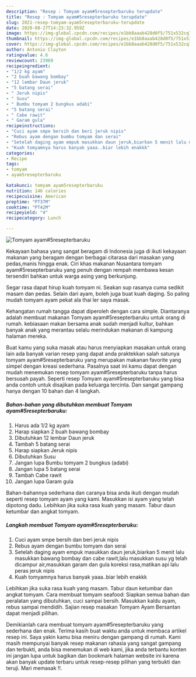 ```yaml
---
description: "Resep : Tomyam ayam#5resepterbaruku terupdate"
title: "Resep : Tomyam ayam#5resepterbaruku terupdate"
slug: 2021-resep-tomyam-ayam5resepterbaruku-terupdate
date: 2020-08-27T14:23:32.959Z
image: https://img-global.cpcdn.com/recipes/e1bb8aaab428d0f5/751x532cq70/tomyam-ayam5resepterbaruku-foto-resep-utama.jpg
thumbnail: https://img-global.cpcdn.com/recipes/e1bb8aaab428d0f5/751x532cq70/tomyam-ayam5resepterbaruku-foto-resep-utama.jpg
cover: https://img-global.cpcdn.com/recipes/e1bb8aaab428d0f5/751x532cq70/tomyam-ayam5resepterbaruku-foto-resep-utama.jpg
author: Antonio Clayton
ratingvalue: 4.6
reviewcount: 23969
recipeingredient:
- "1/2 kg ayam"
- "2 buah bawang bombay"
- "12 lembar Daun jeruk"
- "5 batang serai"
- " Jeruk nipis"
- " Susu"
- " Bumbu tomyam 2 bungkus adabi"
- "5 batang serai"
- " Cabe rawit"
- " Garam gula"
recipeinstructions:
- "Cuci ayam smpe bersih dan beri jeruk nipis"
- "Rebus ayam dengan bumbu tomyam dan serai"
- "Setelah daging ayam empuk masukkan daun jeruk,biarkan 5 menit lalu masukkan bawang bombay dan cabe rawit,lalu masukkan susu yg telah dicampur air,masukkan garam dan gula koreksi rasa,matikan api lalu peras jeruk nipis"
- "Kuah tomyamnya harus banyak yaaa..biar lebih enakkk"
categories:
- Recipe
tags:
- tomyam
- ayam5resepterbaruku

katakunci: tomyam ayam5resepterbaruku 
nutrition: 146 calories
recipecuisine: American
preptime: "PT37M"
cooktime: "PT42M"
recipeyield: "4"
recipecategory: Lunch

---
```



![Tomyam ayam#5resepterbaruku](https://img-global.cpcdn.com/recipes/e1bb8aaab428d0f5/751x532cq70/tomyam-ayam5resepterbaruku-foto-resep-utama.jpg)

Kekayaan bahasa yang sangat beragam di Indonesia juga di ikuti kekayaan makanan yang beragam dengan berbagai citarasa dari masakan yang pedas,manis hingga enak. Ciri khas makanan Nusantara tomyam ayam#5resepterbaruku yang penuh dengan rempah membawa kesan tersendiri bahkan untuk warga asing yang berkunjung.


Segar rasa dapat hirup kuah tomyam ni. Seakan sup rasanya cuma sedikit masam dan pedas. Selain dari ayam, boleh juga buat kuah daging. So paling mudah tomyam ayam pekat ala thai ler saya masak.

Kehangatan rumah tangga dapat diperoleh dengan cara simple. Diantaranya adalah membuat makanan Tomyam ayam#5resepterbaruku untuk orang di rumah. kebiasaan makan bersama anak sudah menjadi kultur, bahkan banyak anak yang merantau selalu merindukan makanan di kampung halaman mereka.

Buat kamu yang suka masak atau harus menyiapkan masakan untuk orang lain ada banyak varian resep yang dapat anda praktekkan salah satunya tomyam ayam#5resepterbaruku yang merupakan makanan favorite yang simpel dengan kreasi sederhana. Pasalnya saat ini kamu dapat dengan mudah menemukan resep tomyam ayam#5resepterbaruku tanpa harus bersusah payah.
Seperti resep Tomyam ayam#5resepterbaruku yang bisa anda contoh untuk disajikan pada keluarga tercinta. Dan sangat gampang hanya dengan 10 bahan dan 4 langkah.


<!--inarticleads1-->

##### Bahan-bahan yang dibutuhkan membuat Tomyam ayam#5resepterbaruku:

1. Harus ada 1/2 kg ayam
1. Harap siapkan 2 buah bawang bombay
1. Dibutuhkan 12 lembar Daun jeruk
1. Tambah 5 batang serai
1. Harap siapkan  Jeruk nipis
1. Dibutuhkan  Susu
1. Jangan lupa  Bumbu tomyam 2 bungkus (adabi)
1. Jangan lupa 5 batang serai
1. Tambah  Cabe rawit
1. Jangan lupa  Garam gula


Bahan-bahannya sederhana dan caranya bisa anda ikuti dengan mudah seperti resep tomyam ayam yang kami. Masukkan isi ayam yang telah dipotong dadu. Lebihkan jika suka rasa kuah yang masam. Tabur daun ketumbar dan angkat tomyam. 

<!--inarticleads2-->

##### Langkah membuat  Tomyam ayam#5resepterbaruku:

1. Cuci ayam smpe bersih dan beri jeruk nipis
1. Rebus ayam dengan bumbu tomyam dan serai
1. Setelah daging ayam empuk masukkan daun jeruk,biarkan 5 menit lalu masukkan bawang bombay dan cabe rawit,lalu masukkan susu yg telah dicampur air,masukkan garam dan gula koreksi rasa,matikan api lalu peras jeruk nipis
1. Kuah tomyamnya harus banyak yaaa..biar lebih enakkk


Lebihkan jika suka rasa kuah yang masam. Tabur daun ketumbar dan angkat tomyam. Cara membuat tomyam seafood: Siapkan semua bahan dan peralatan yang dibutuhkan, cuci sampai bersih. Masukkan kaldu ayam, rebus sampai mendidih. Sajian resep masakan Tomyam Ayam Bersantan dapat menjadi pilihan. 

Demikianlah cara membuat tomyam ayam#5resepterbaruku yang sederhana dan enak. Terima kasih buat waktu anda untuk membaca artikel resep ini. Saya yakin kamu bisa meniru dengan gampang di rumah. Kami masih mempunyai banyak resep makanan rahasia yang sangat gampang dan terbukti, anda bisa menemukan di web kami, jika anda terbantu konten ini jangan lupa untuk bagikan dan bookmark halaman website ini karena akan banyak update terbaru untuk resep-resep pilihan yang terbukti dan teruji. Mari memasak !!. 
